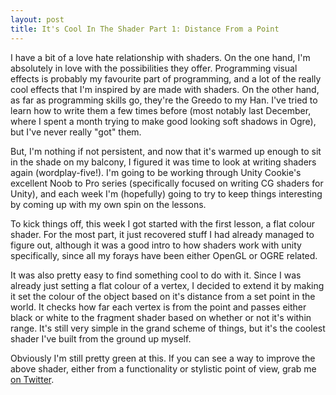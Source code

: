 ```yaml
---
layout: post
title: It's Cool In The Shader Part 1: Distance From a Point
---
```


I have a bit of a love hate relationship with shaders. On the one hand, I'm absolutely in love with the possibilities they offer. Programming visual effects is probably my favourite part of programming, and a lot of the really cool effects that I'm inspired by are made with shaders. On the other hand, as far as programming skills go, they're the Greedo to my Han. I've tried to learn how to write them a few times before (most notably last December, where I spent a month trying to make good looking soft shadows in Ogre), but I've never really "got" them. 

But, I'm nothing if not persistent, and now that it's warmed up enough to sit in the shade on my balcony, I figured it was time to look at writing shaders again (wordplay-five!). I'm going to be working through Unity Cookie's excellent Noob to Pro series (specifically focused on writing CG shaders for Unity), and each week I'm (hopefully) going to try to keep things interesting by coming up with my own spin on the lessons. 

To kick things off, this week I got started with the first lesson, a flat colour shader. For the most part, it just recovered stuff I had already managed to figure out, although it was a good intro to how shaders work with unity specifically, since all my forays have been either OpenGL or OGRE related.

It was also pretty easy to find something cool to do with it. Since I was already just setting a flat colour of a vertex, I decided to extend it by making it set the colour of the object based on it's distance from a set point in the world. It checks how far each vertex is from the point and passes either black or white to the fragment shader based on whether or not it's within range. It's still very simple in the grand scheme of things, but it's the coolest shader I've built from the ground up myself.

<script src="https://gist.github.com/khalladay/18db3cad343b5bcbc432.js" class="gist">&nbsp;</script>

Obviously I'm still pretty green at this. If you can see a way to improve the above shader, either from a functionality or stylistic point of view, grab me [on Twitter](http://twitter.com/khalladay). 